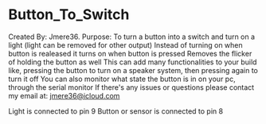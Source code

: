 # Button_To_Switch
Created By: Jmere36.
Purpose: To turn a button into a switch and turn on a light (light can be removed for other output)
Instead of turning on when button is realeased it turns on when button is pressed
Removes the flicker of holding the button as well
This can add many functionalities to your build like, pressing the button to turn on a speaker system, then pressing again to turn it off
You can also monitor what state the button is in on your pc, through the serial monitor
If there's any issues or questions please contact my email at: jmere36@icloud.com


Light is connected to pin 9
Button or sensor is connected to pin 8
